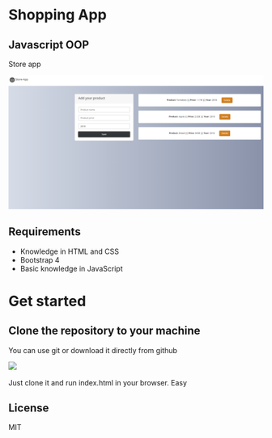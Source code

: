 # Shopping App

## Javascript OOP
Store app

![Screenshot](./docs/capture.png)



## Requirements
- Knowledge in HTML and CSS 
- Bootstrap 4
- Basic knowledge in JavaScript



# Get started

## Clone the repository to your machine

You can use git or download it directly from github

![](https://imgur.com/bpHE9K6.png)

Just clone it and run index.html in your browser. Easy


## License

MIT
